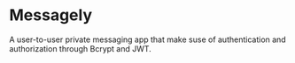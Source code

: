 # Messagely
A user-to-user private messaging app that make suse of authentication and authorization through Bcrypt and JWT.
